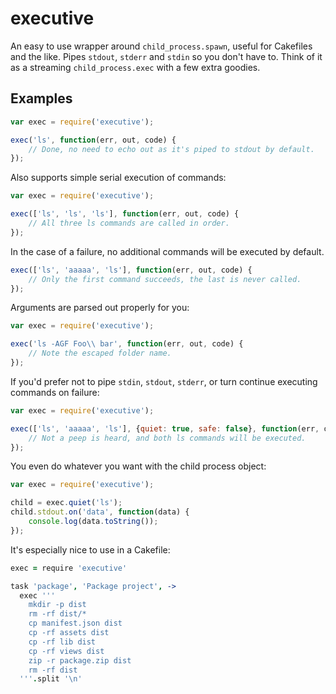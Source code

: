 # executive

An easy to use wrapper around `child_process.spawn`, useful for Cakefiles and the like. Pipes `stdout`, `stderr` and `stdin` so you don't have to. Think of it as a streaming `child_process.exec` with a few extra goodies.

## Examples

```javascript
var exec = require('executive');

exec('ls', function(err, out, code) {
    // Done, no need to echo out as it's piped to stdout by default.
});
```

Also supports simple serial execution of commands:
```javascript
var exec = require('executive');

exec(['ls', 'ls', 'ls'], function(err, out, code) {
    // All three ls commands are called in order.
});
```

In the case of a failure, no additional commands will be executed by default.
```javascript
exec(['ls', 'aaaaa', 'ls'], function(err, out, code) {
    // Only the first command succeeds, the last is never called.
});
```

Arguments are parsed out properly for you:
```javascript
var exec = require('executive');

exec('ls -AGF Foo\\ bar', function(err, out, code) {
    // Note the escaped folder name.
});
```

If you'd prefer not to pipe `stdin`, `stdout`, `stderr`, or turn continue executing commands on failure:
```javascript
var exec = require('executive');

exec(['ls', 'aaaaa', 'ls'], {quiet: true, safe: false}, function(err, out, code) {
    // Not a peep is heard, and both ls commands will be executed.
});
```

You even do whatever you want with the child process object:
```javascript
var exec = require('executive');

child = exec.quiet('ls');
child.stdout.on('data', function(data) {
    console.log(data.toString());
});
```

It's especially nice to use in a Cakefile:
```coffeescript
exec = require 'executive'

task 'package', 'Package project', ->
  exec '''
    mkdir -p dist
    rm -rf dist/*
    cp manifest.json dist
    cp -rf assets dist
    cp -rf lib dist
    cp -rf views dist
    zip -r package.zip dist
    rm -rf dist
  '''.split '\n'
```
